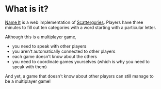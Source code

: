 # What is it?
[Name It](http://slim.games/nameit) is a web implementation of [Scattergories](https://boardgamegeek.com/boardgame/2381/scattergories). Players have three minutes to fill out ten categories with a word starting with a particular letter.

Although this is a multiplayer game,
* you need to speak with other players
* you aren't automatically connected to other players
* each game doesn't know about the others
* you need to coordinate games yourselves (which is why you need to speak with them)

And yet, a game that doesn't know about other players can still manage to be a multiplayer game!
